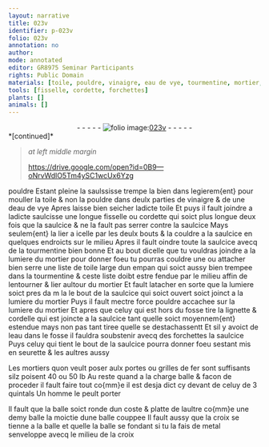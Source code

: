 ```yaml
---
layout: narrative
title: 023v
identifier: p-023v
folio: 023v
annotation: no
author:
mode: annotated
editor: GR8975 Seminar Participants
rights: Public Domain
materials: [toile, pouldre, vinaigre, eau de vye, tourmentine, mortier, lignette, cordelle, eau, mortiers, fer, metal]
tools: [fisselle, cordette, forchettes]
plants: []
animals: []
---
```


<div class="folio" align="center">- - - - - <a href="http://gallica.bnf.fr/ark:/12148/btv1b10500001g/f52.image" target="_blank"><img src="https://cu-mkp.github.io/2017-workshop-edition/assets/photo-icon.png" alt="folio image: " style="display:inline-block; margin-bottom:-3px;"/>023v</a> - - - - - </div>   
*[continued]*
  
> *at left middle margin*
> 
>    https://drive.google.com/open?id=0B9—oNrvWdlO5Tm4ySC1wcUx6Yzg 
 
pouldre Estant pleine la saulssisse trempe la bien dans legierem{ent} pour mouller la <span class="m">toile</span> & non la <span class="m">pouldre</span> dans deulx <span class="ms">parties</span> de <span class="m">vinaigre</span> & de une d<span class="m">eau de vye</span> Apres laisse bien seicher ladicte <span class="m">toile</span> Et puys il fault joindre a ladicte saulcisse une longue <span class="tl">fisselle</span> ou <span class="tl">cordette</span> qui soict plus longue <span class="ms">deux fois que la saulcice</span> & ne la fault pas serrer contre la saulcice Mays seulem{ent} la lier a icelle par les deulx bouts & la couldre a la saulcice en quelques endroicts sur le milieu Apres il fault oindre toute la saulcice avecq de la <span class="m">tourmentine</span> bien bonne Et au bout dicelle que tu vouldras joindre a la lumiere du <span class="m">mortier</span> pour donner foeu tu pourras couldre une ou attacher bien serre une liste de <span class="m">toile</span> large dun <span class="ms">empan</span> qui soict aussy bien trempee dans la <span class="m">tourmentine</span> & ceste liste doibt estre fendue par le milieu affin de lentourner & lier aultour du <span class="m">mortier</span> Et fault latacher en sorte que la lumiere soict pres da m la le bout de la saulcice qui soict ouvert soict joinct a la lumiere du <span class="m">mortier</span> Puys il fault mectre force <span class="m">pouldre</span> accachee sur la lumiere du <span class="m">mortier</span> Et apres que celuy qui est hors du fosse tire la <span class="m">lignette</span> & <span class="m">cordelle</span> qui est joincte a la saulcice tant quelle soict moyennem{ent} estendue mays non pas tant tiree quelle se destachassentt Et sil y avoict de l<span class="m">eau</span> dans le fosse il fauldra soubstenir avecq des <span class="tl">forchettes</span> la saulcice Puys celuy qui tient le bout de la saulcice pourra donner foeu sestant mis en seurette & les aultres aussy
    
Les <span class="m">mortiers</span> quon veult poser aulx portes ou grilles de <span class="m">fer</span> sont suffisants silz poisent 40 ou 50 <span class="ms">lb</span> Au reste quand a la charge balle & facon de proceder il fault faire tout co{mm}e il est desja dict cy devant de celuy de 3 <span class="ms">quintals</span> Un homme le peult porter
 
Il fault que la balle soict ronde dun coste & platte de laultre co{mm}e une demy balle la <span class="ms">moictie</span> dune balle couppee Il fault aussy que la croix se tienne a la balle et quelle la balle se fondant si tu la fais de <span class="m">metal</span> senveloppe avecq le milieu de la croix
 